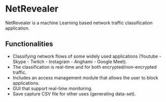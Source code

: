 # NetRevealer
NetRevealer is a machine Learning based network traffic classification application.
## Functionalities
* Classifying network flows of some widely used applications (Youtube - Skype - Twitch - Instagram - Anghami - Google Meet).
* The classification is real-time and for both encrypted/non-encrypted traffic.
* Includes an access management module that allows the user to block applications.
* GUI that support real-time monitoring.
* Save capture CSV file for other uses (generating data-set).
